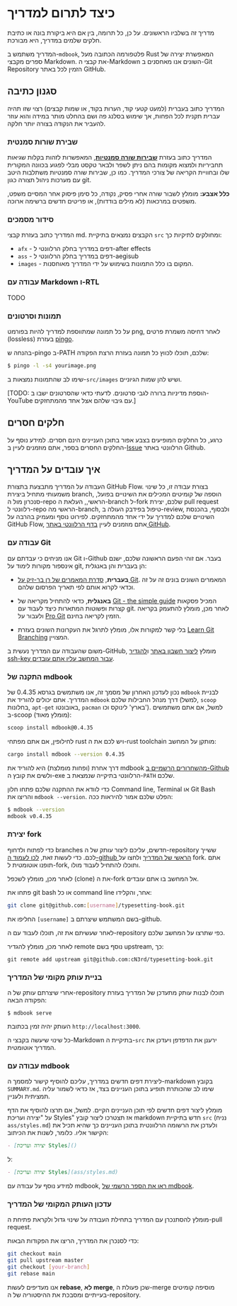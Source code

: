 # כיצד לתרום למדריך

מדריך זה בשלביו הראשונים.
על כן, כל תרומה,
בין אם היא ביקורת בונה או כתיבת חלקים שלמים במדריך,
היא מבורכת.

המדריך משתמש ב-`mdbook`,
פלטפורמה הכתובה מעל Rust
המאפשרת יצירה של ספרים מקבצי Markdown.
את קבצי ה-Markdown השונים
אנו מאחסנים ב-Git Repository
הזמין לכל באתר GitHub.


## סגנון כתיבה

המדריך כתוב בעברית
(למעט קטעי קוד,
הערות בקוד,
או שמות קבצים)
רצוי שזו תהיה עברית תקנית לכל הפחות,
אך שימוש בסלנג פה ושם בהחלט מותר
במידה והוא עוזר להעביר את הנקודה
בצורה יותר חלקה.

### שבירת שורות סמנטית

המדריך כתוב בעזרת
[**שבירות שורה סמנטיות**](https://sembr.org/), 
המאפשרות לזהות בקלות שגיאות תחביריות
ולמצוא מקומות בהם ניתן לשפר ולבאר טקסט
מבלי לפגוע בכוונה המקורית שלו
ובחוויית הקריאה של צורכי המדריך.
כמו כן, שבירות שורה סמנטיות משתלבות היטב
עם מערכות ניהול תצורה כגון git.

**כלל אצבע:**
מומלץ לשבור שורה אחרי פסיק, נקודה,
כל סימן פיסוק אחר המסיים משפט,
משפטים במרכאות (לא מילים בודדות),
או פריטים חדשים ברשימה ארוכה.

### סידור מסמכים

המדריך כתוב בעזרת קבצי md.
הקבצים נמצאים בתיקיית `src` ומחולקים לתיקיות כך:

- `afx` - דפים במדריך בחלק הרלוונטי ל-after effects
- `ass` - דפים במדריך בחלק הרלוונטי ל-aegisub
- `images` - המקום בו כלל התמונות בשימוש על ידי המדריך מאוחסנות.

### עבודה עם Markdown ו-RTL

TODO

### תמונות וסרטונים

על כל תמונה שמתווספת למדריך
להיות בפורמט png,
לאחר דחיסה משמרת פרטים (lossless)
בעזרת
[pingo](https://css-ig.net/pingo).

בהנחה ש-pingo ב-PATH שלכם,
תוכלו לכווץ כל תמונה בעזרת הרצת הפקודה:
```sh
$ pingo -l -s4 yourimage.png
```

שימו לב שהתמונות נמצאות ב-`src/images`
ושיש להן שמות הגיוניים.

[TODO: הוספת מדיניות ברורה לגבי סרטונים.
לדעתי כדאי שהסרטונים ישבו ב-YouTube
עם גיבוי שלהם אצל אחד מהמתחזקים.]

## חלקים חסרים

כרגע, כל החלקים המופיעים בצבע אפור בתוכן העניינים
הינם חסרים.
למידע נוסף על החלקים החסרים בספר,
אתם מוזמנים לעיין
ב-[Issue](https://github.com/cN3rd/typesetting-book/issues/1)
הרלוונטי באתר Github.


## איך עובדים על המדריך

העבודה על המדריך מתבצעת בתצורת GitHub Flow.
בצורת עבודה זו,
כל שינוי משמעותי מתחיל ביצירת branch,
הוספה של קומיטים המכילים את השינויים בפועל,
סנכרון מול ה-repo הראשי,,
העלאת ה-branch ל-fork שלכם,
יצירת pull request רלוונטי ל-repo הראשי מה-branch,
טיפול בפידבק העולה ב-review,
ולבסוף, בהכנסת השינויים שלכם למדריך
על ידי אחד מהמתחזקים.
לפירוט נוסף ומעמיק בהרבה על GitHub Flow,
אתם מוזמנים לעיין
[בדף הרלוונטי באתר GitHub](https://docs.github.com/en/get-started/using-github/github-flow).

### עבודה עם Git

אנו מניחים כי עבדתם עם Git ו-Github בעבר.
אם זוהי הפעם הראשונה שלכם,
ישנם אינספור מקורות לימוד על git,
הן בעברית והן באנגלית:

- **בעברית**,
  [סדרת המאמרים של רן בר-זיק על Git](https://internet-israel.com/category/%D7%9E%D7%93%D7%A8%D7%99%D7%9B%D7%99%D7%9D/git/).
  המאמרים השונים בונים זה על זה וכדאי לקרוא אותם לפי תאריך הפרסום שלהם.

- **באנגלית**,
  כדאי להתחיל מקריאה של 
  [Git - the simple guide](https://rogerdudler.github.io/git-guide/)
  המכיל פסקאות קצרות ופשוטות המתארות כיצד לעבוד עם git.
  לאחר מכן, מומלץ להתעמק בקריאה ולעבור על
  [Pro Git](https://git-scm.com/book/en/v2)
  הזמין לקריאה בחינם.

- בלי קשר למקורות אלו, מומלץ לתרגל את העקרונות השונים בעזרת
  [Learn Git Branching](https://learngitbranching.js.org/)
  המצויין.

משום שהעבודה עם המדריך נעשית ב-GitHub,
מומלץ [ליצור חשבון באתר](https://github.com/signup)
ו[להגדיר ssh-key עבור המחשב עליו אתם עובדים](https://docs.github.com/en/authentication/connecting-to-github-with-ssh/generating-a-new-ssh-key-and-adding-it-to-the-ssh-agent).

### התקנה של mdbook
נכון לעדכון האחרון של מסמך זה,
אנו משתמשים בגרסא 0.4.35 של `mdbook` לבניית המדריך.
אתם יכולים להוריד את `mdbook`
דרך מנהל החבילות שלכם
(למשל, `scoop` בחלונות,
`apt-get` באובונטו,
`pacman` בארץ' לינוקס וכו').
למשל, אם אתם משתמשים ב-scoop
(מומלץ מאוד):
```sh
scoop install mdbook@0.4.35
```

לחילופין, אם אתם מפתחי rust
ויש לכם את ה-rust toolchain מותקן על המחשב:
```sh
cargo install mdbook --version 0.4.35
```

דרך אחרת (ופחות מומלצת) היא להוריד
את mdbook
[מהשחרורים הרשמיים ב-Github](https://github.com/rust-lang/mdBook/releases/tag/v0.4.35)
ולשים את קובץ ה-exe הרלוונטי
בתיקייה שנמצאת ב-`PATH` שלכם.

כדי לוודא את ההתקנה שלכם
פתחו חלון Command line, Terminal או Git Bash
והריצו את `mdbook --version`. 
הפלט שלכם אמור להיראות ככה:

```sh
$ mdbook --version
mdbook v0.4.35
```

### יצירת fork
כדי לפתוח ולדחוף branches חדשים,
עליכם ליצור עותק של ה-repository ששייך לכם.
כדי לעשות זאת,
[לכו לעמוד ה-github הראשי של המדריך](https://github.com/cN3rd/typesetting-book)
ולחצו על fork.
אתם תופנו אוטומטית ל-fork,
ותוכלו להתחיל לעבוד מולו.

לאחר מכן, מומלץ לשכפל (clone)
את ה-fork אל המחשב בו אתם עובדים.

פתחו את git bash או כל command line אחר, והקלידו:
```sh
git clone git@github.com:[username]/typesetting-book.git
```
החליפו את `[username]` בשם המשתמש שיצרתם ב-github.

לאחר שעשיתם את זה, תוכלו לעבוד עם ה-repository
כפי שתרצו על המחשב שלכם.

לאחר מכן, מומלץ להגדיר remote נוסף בשם upstream, כך:
```
git remote add upstream git@github.com:cN3rd/typesetting-book.git
```

### בניית עותק מקומי של המדריך
אחרי שיצרתם עותק של ה-repository
תוכלו לבנות עותק מתעדכן של המדריך בעזרת הפקודה הבאה:
```
$ mdbook serve
```
העותק יהיה זמין בכתובת
`http://localhost:3000`.

כל שינוי שיעשה בקבצי ה-Markdown בתיקיית ה-`src`
ירענן את הדפדפן ויעדכן את המדריך אוטומטית.

### עבודה עם mdbook

ליצירת דפים חדשים במדריך,
עליכם להוסיף קישור למסמך ה-markdown
בקובץ `SUMMARY.md`.
שימו לב שהכותרת תופיע בתוכן העניינים בצד,
אז כדאי לשמור עליה תמציתית ולעניין.

מומלץ ליצור דפים חדשים לפי תוכן העניינים הקיים.
למשל, אם תרצו להוסיף את הדף על
"יצירה ועריכת Styles"
אז תצטרכו ליצור קובץ markdown חדש בתיקיית `src`
(נניח `ass/styles.md`)
ולעדכן את הרשומה הרלוונטית בתוכן העניינים
כך שהיא תכיל את הקישור אליו.
כלומר, לשנות את הכיתוב:
```md
- [יצירה ועריכת Styles]()
```
ל:
```md
- [יצירה ועריכת Styles](ass/styles.md)
```

למידע נוסף על עבודה עם mdbook,
[ראו את הספר הרשמי של mdbook](https://rust-lang.github.io/mdBook/).

### עדכון העותק המקומי של המדריך
מומלץ להסתנכרן עם המדריך בתחילת העבודה על שינוי גדול
ולקראת פתיחת ה-pull request.

כדי לסנכרן את המדריך, הריצו את הפקודות הבאות:
```sh
git checkout main
git pull upstream master
git checkout [your-branch]
git rebase main
```

אנו מעדיפים לעשות **rebase**,
**לא merge**,
שכן פעולת ה-merge
מוסיפה קומיטים בעייתיים
ומסבכת את ההיסטוריה של ה-repository.
